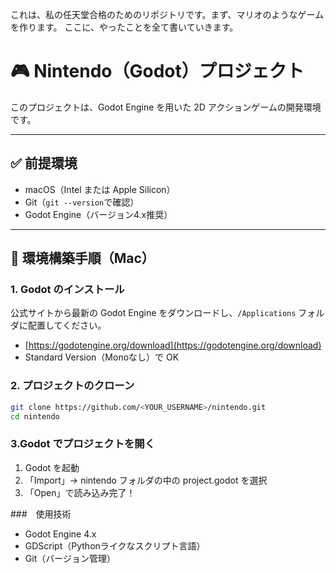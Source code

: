 これは、私の任天堂合格のためのリポジトリです。まず、マリオのようなゲームを作ります。
ここに、やったことを全て書いていきます。
# 🎮 Nintendo（Godot）プロジェクト

このプロジェクトは、Godot Engine を用いた 2D アクションゲームの開発環境です。

---

## ✅ 前提環境

- macOS（Intel または Apple Silicon）
- Git（`git --version`で確認）
- Godot Engine（バージョン4.x推奨）

---

## 🚀 環境構築手順（Mac）

### 1. Godot のインストール

公式サイトから最新の Godot Engine をダウンロードし、`/Applications` フォルダに配置してください。

- [https://godotengine.org/download](https://godotengine.org/download)
- Standard Version（Monoなし）で OK

### 2. プロジェクトのクローン

```bash
git clone https://github.com/<YOUR_USERNAME>/nintendo.git
cd nintendo
```
### 3.Godot でプロジェクトを開く
1.	Godot を起動
2.	「Import」→ nintendo フォルダの中の project.godot を選択
3.	「Open」で読み込み完了！

###　使用技術
- Godot Engine 4.x
- GDScript（Pythonライクなスクリプト言語）
- Git（バージョン管理）